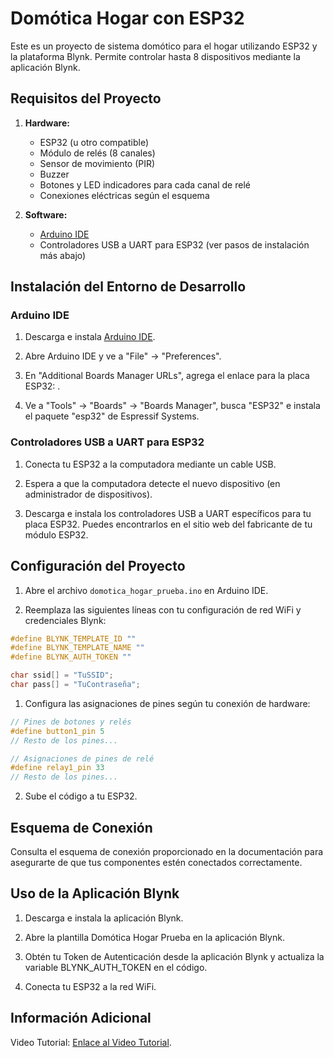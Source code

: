 # Domótica Hogar  con ESP32

Este es un proyecto de sistema domótico para el hogar utilizando ESP32 y la plataforma Blynk. Permite controlar hasta 8 dispositivos mediante la aplicación Blynk.

## Requisitos del Proyecto

1. **Hardware:**
   - ESP32 (u otro compatible)
   - Módulo de relés (8 canales)
   - Sensor de movimiento (PIR)
   - Buzzer
   - Botones y LED indicadores para cada canal de relé
   - Conexiones eléctricas según el esquema

2. **Software:**
   - [Arduino IDE](https://www.arduino.cc/en/software)
   - Controladores USB a UART para ESP32 (ver pasos de instalación más abajo)

## Instalación del Entorno de Desarrollo

### Arduino IDE

1. Descarga e instala [Arduino IDE](https://www.arduino.cc/en/software).

2. Abre Arduino IDE y ve a "File" -> "Preferences".

3. En "Additional Boards Manager URLs", agrega el enlace para la placa ESP32:
 [](https://dl.espressif.com/dl/package_esp32_index.json).

5. Ve a "Tools" -> "Boards" -> "Boards Manager", busca "ESP32" e instala el paquete "esp32" de Espressif Systems.

### Controladores USB a UART para ESP32

1. Conecta tu ESP32 a la computadora mediante un cable USB.

2. Espera a que la computadora detecte el nuevo dispositivo (en administrador de dispositivos).

3. Descarga e instala los controladores USB a UART específicos para tu placa ESP32. Puedes encontrarlos en el sitio web del fabricante de tu módulo ESP32.

## Configuración del Proyecto

1. Abre el archivo `domotica_hogar_prueba.ino` en Arduino IDE.

2. Reemplaza las siguientes líneas con tu configuración de red WiFi y credenciales Blynk:

```cpp
#define BLYNK_TEMPLATE_ID ""
#define BLYNK_TEMPLATE_NAME ""
#define BLYNK_AUTH_TOKEN ""

char ssid[] = "TuSSID";
char pass[] = "TuContraseña";
```
1. Configura las asignaciones de pines según tu conexión de hardware:
```cpp
// Pines de botones y relés
#define button1_pin 5
// Resto de los pines...

// Asignaciones de pines de relé
#define relay1_pin 33
// Resto de los pines...
```
2. Sube el código a tu ESP32.

## Esquema de Conexión
Consulta el esquema de conexión proporcionado en la documentación para asegurarte de que tus componentes estén conectados correctamente.
##  Uso de la Aplicación Blynk
1. Descarga e instala la aplicación Blynk.

2. Abre la plantilla Domótica Hogar Prueba en la aplicación Blynk.

3. Obtén tu Token de Autenticación desde la aplicación Blynk y actualiza la variable BLYNK_AUTH_TOKEN en el código.

4. Conecta tu ESP32 a la red WiFi.


## Información Adicional
Video Tutorial: [Enlace al Video Tutorial](https://youtu.be/fF7agDvPDrI?si=fWMo8Ls-iXXhqYRL).
